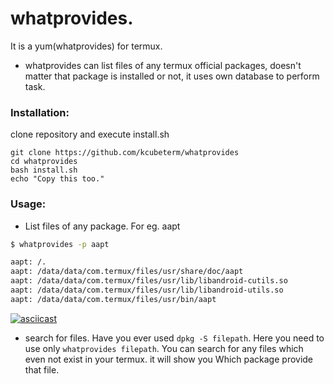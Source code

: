 # whatprovides.
It is a yum(whatprovides) for termux.

* whatprovides can list files of any termux official packages, doesn't matter that package is installed or not, it uses own database to perform task.


### Installation:
clone repository and execute install.sh
```
git clone https://github.com/kcubeterm/whatprovides
cd whatprovides
bash install.sh
echo "Copy this too."

```

### Usage:

* List files of any package. For eg. aapt

```sh
$ whatprovides -p aapt

aapt: /.                                                                    aapt: /data                                                                 aapt: /data/data                                                            aapt: /data/data/com.termux                                                 aapt: /data/data/com.termux/files                                           aapt: /data/data/com.termux/files/usr                                       aapt: /data/data/com.termux/files/usr/share                                 aapt: /data/data/com.termux/files/usr/share/aapt                            aapt: /data/data/com.termux/files/usr/share/aapt/android.jar                aapt: /data/data/com.termux/files/usr/share/doc
aapt: /data/data/com.termux/files/usr/share/doc/aapt                        aapt: /data/data/com.termux/files/usr/lib
aapt: /data/data/com.termux/files/usr/lib/libandroid-cutils.so              aapt: /data/data/com.termux/files/usr/lib/libandroid-ziparchive.so          aapt: /data/data/com.termux/files/usr/lib/libandroid-base.so                aapt: /data/data/com.termux/files/usr/lib/libandroid-fw.so
aapt: /data/data/com.termux/files/usr/lib/libandroid-utils.so               aapt: /data/data/com.termux/files/usr/bin
aapt: /data/data/com.termux/files/usr/bin/aapt                              aapt: /data/data/com.termux/files/usr/bin/zipalign                          aapt: /data/data/com.termux/files/usr/share/doc/aapt/LICENSE

```
[![asciicast](https://asciinema.org/a/373670.png)](https://asciinema.org/a/373670)

* search for files. Have you ever used `dpkg -S filepath`. 
Here you need to use only `whatprovides filepath`. 
You can search for any files which even not exist in your termux.
it will show you Which package provide that file.
